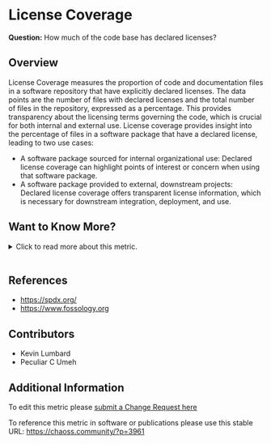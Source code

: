 # License Coverage

**Question:** How much of the code base has declared licenses?

## Overview

License Coverage measures the proportion of code and documentation files in a software repository that have explicitly declared licenses. The data points are the number of files with declared licenses and the total number of files in the repository, expressed as a percentage. This provides transparency about the licensing terms governing the code, which is crucial for both internal and external use. License coverage provides insight into the percentage of files in a software package that have a declared license, leading to two use cases:

*   A software package sourced for internal organizational use: Declared license coverage can highlight points of interest or concern when using that software package.
*   A software package provided to external, downstream projects: Declared license coverage offers transparent license information, which is necessary for downstream integration, deployment, and use.

## Want to Know More?

<span markdown="1"><details>

<summary>Click to read more about this metric.</summary>

### Filters

*   Time: Licenses declared in a repository can change over time as the dependencies of the repository change. One of the principal motivations for tracking license presence, aside from basic awareness, is to draw attention to any unexpected new license introduction.

### Visualizations

**Web Presentation of Augur Web Output**
![Web Presentation of Augur Web Output](https://raw.githubusercontent.com/chaoss/wg-risk/main/focus-areas/licensing/images/license-coverage_augur-web-output.png)

**JSON Presentation of Augur Json Output**
![JSON Presentation of Augur Json Output](https://raw.githubusercontent.com/chaoss/wg-risk/main/focus-areas/licensing/images/license-coverage_augur-json-output.png)

</details></span><br>

## References

*   https://spdx.org/
*   https://www.fossology.org

## Contributors

*   Kevin Lumbard
*   Peculiar C Umeh

## Additional Information

To edit this metric please [submit a Change Request here](https://github.com/chaoss/wg-risk/blob/main/focus-areas/licensing/license-coverage.md)

To reference this metric in software or publications please use this stable URL: <https://chaoss.community/?p=3961>

<!-- # For groupings in the knowledge base
Context tags: Software, Platform
Keyword tags: risk, licensing, license, coverage, intellectual, property, rights, legal, law
-->
